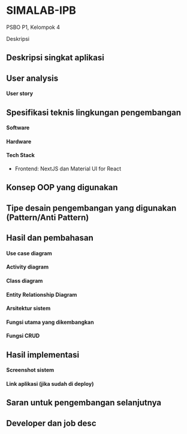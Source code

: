 # SIMALAB-IPB
PSBO P1, Kelompok 4

Deskripsi

## Deskripsi singkat aplikasi
## User analysis
#### User story
## Spesifikasi teknis lingkungan pengembangan
#### Software
#### Hardware
#### Tech Stack
- Frontend: NextJS dan Material UI for React
## Konsep OOP yang digunakan
## Tipe desain pengembangan yang digunakan (Pattern/Anti Pattern)
## Hasil dan pembahasan
#### Use case diagram
#### Activity diagram
#### Class diagram
#### Entity Relationship Diagram
#### Arsitektur sistem
#### Fungsi utama yang dikembangkan
#### Fungsi CRUD
## Hasil implementasi
#### Screenshot sistem
#### Link aplikasi (jika sudah di deploy)
## Saran untuk pengembangan selanjutnya
## Developer dan job desc
